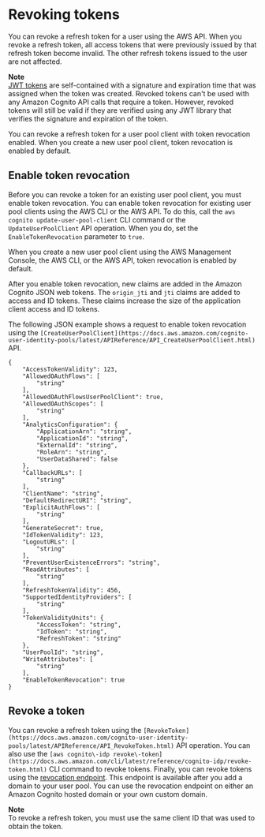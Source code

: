 # Revoking tokens<a name="token-revocation"></a>

You can revoke a refresh token for a user using the AWS API\. When you revoke a refresh token, all access tokens that were previously issued by that refresh token become invalid\. The other refresh tokens issued to the user are not affected\.

**Note**  
 [JWT tokens](https://docs.aws.amazon.com/cognito/latest/developerguide/amazon-cognito-user-pools-using-tokens-verifying-a-jwt.html) are self\-contained with a signature and expiration time that was assigned when the token was created\. Revoked tokens can't be used with any Amazon Cognito API calls that require a token\. However, revoked tokens will still be valid if they are verified using any JWT library that verifies the signature and expiration of the token\.

You can revoke a refresh token for a user pool client with token revocation enabled\. When you create a new user pool client, token revocation is enabled by default\.

## Enable token revocation<a name="enable-token-revocation"></a>

Before you can revoke a token for an existing user pool client, you must enable token revocation\. You can enable token revocation for existing user pool clients using the AWS CLI or the AWS API\. To do this, call the `aws cognito update-user-pool-client` CLI command or the `UpdateUserPoolClient` API operation\. When you do, set the `EnableTokenRevocation` parameter to `true`\.

When you create a new user pool client using the AWS Management Console, the AWS CLI, or the AWS API, token revocation is enabled by default\.

After you enable token revocation, new claims are added in the Amazon Cognito JSON web tokens\. The `origin_jti` and `jti` claims are added to access and ID tokens\. These claims increase the size of the application client access and ID tokens\.

The following JSON example shows a request to enable token revocation using the `[CreateUserPoolClient](https://docs.aws.amazon.com/cognito-user-identity-pools/latest/APIReference/API_CreateUserPoolClient.html)` API\.

```
{
    "AccessTokenValidity": 123,
    "AllowedOAuthFlows": [
        "string"
    ],
    "AllowedOAuthFlowsUserPoolClient": true,
    "AllowedOAuthScopes": [
        "string"
    ],
    "AnalyticsConfiguration": {
        "ApplicationArn": "string",
        "ApplicationId": "string",
        "ExternalId": "string",
        "RoleArn": "string",
        "UserDataShared": false
    },
    "CallbackURLs": [
        "string"
    ],
    "ClientName": "string",
    "DefaultRedirectURI": "string",
    "ExplicitAuthFlows": [
        "string"
    ],
    "GenerateSecret": true,
    "IdTokenValidity": 123,
    "LogoutURLs": [
        "string"
    ],
    "PreventUserExistenceErrors": "string",
    "ReadAttributes": [
        "string"
    ],
    "RefreshTokenValidity": 456,
    "SupportedIdentityProviders": [
        "string"
    ],
    "TokenValidityUnits": {
        "AccessToken": "string",
        "IdToken": "string",
        "RefreshToken": "string"
    },
    "UserPoolId": "string",
    "WriteAttributes": [
        "string"
    ],
    "EnableTokenRevocation": true
}
```

## Revoke a token<a name="revoke-tokens-api"></a>

You can revoke a refresh token using the `[RevokeToken](https://docs.aws.amazon.com/cognito-user-identity-pools/latest/APIReference/API_RevokeToken.html)` API operation\. You can also use the `[aws cognito\-idp revoke\-token](https://docs.aws.amazon.com/cli/latest/reference/cognito-idp/revoke-token.html)` CLI command to revoke tokens\. Finally, you can revoke tokens using the [revocation endpoint](https://docs.aws.amazon.com/cognito/latest/developerguide/revocation-endpoint.html)\. This endpoint is available after you add a domain to your user pool\. You can use the revocation endpoint on either an Amazon Cognito hosted domain or your own custom domain\.

**Note**  
To revoke a refresh token, you must use the same client ID that was used to obtain the token\.